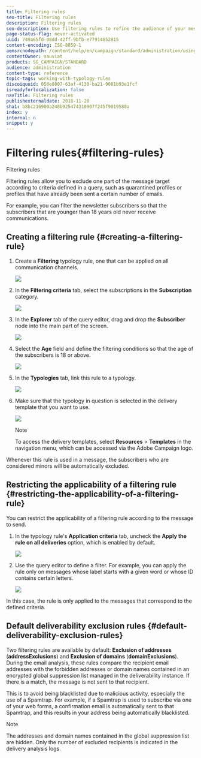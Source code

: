 ```yaml
---
title: Filtering rules
seo-title: Filtering rules
description: Filtering rules
seo-description: Use filtering rules to refine the audience of your messages.
page-status-flag: never-activated
uuid: 749a65fd-08dd-42ff-9bfb-e77914852815
content-encoding: ISO-8859-1
aemsrcnodepath: /content/help/en/campaign/standard/administration/using/filtering-rules
contentOwner: sauviat
products: SG_CAMPAIGN/STANDARD
audience: administration
content-type: reference
topic-tags: working-with-typology-rules
discoiquuid: 056e8807-63af-4130-ba21-9081b93e1fcf
isreadyforlocalization: false
navTitle: Filtering rules
publishexternaldate: 2018-11-20
sha1: b8bc216900a248b925474310907f245f9019588a
index: y
internal: n
snippet: y
---
```


# Filtering rules{#filtering-rules}

Filtering rules

Filtering rules allow you to exclude one part of the message target according to criteria defined in a query, such as quarantined profiles or profiles that have already been sent a certain number of emails.

For example, you can filter the newsletter subscribers so that the subscribers that are younger than 18 years old never receive communications.

## Creating a filtering rule {#creating-a-filtering-rule}

1. Create a **Filtering** typology rule, one that can be applied on all communication channels.

   ![](assets/typology_create-rule.png)

1. In the **Filtering criteria** tab, select the subscriptions in the **Subscription** category.

   ![](assets/typology_create-rule-subscription.png)

1. In the **Explorer** tab of the query editor, drag and drop the **Subscriber** node into the main part of the screen.

   ![](assets/typology_create-rule-subscriber.png)

1. Select the **Age** field and define the filtering conditions so that the age of the subscribers is 18 or above.

   ![](assets/typology_create-rule-age.png)

1. In the **Typologies** tab, link this rule to a typology.

   ![](assets/typology_create-rule-typology.png)

1. Make sure that the typology in question is selected in the delivery template that you want to use.

   ![](assets/typology_template.png)

   >[!NOTE]
   >
   >To access the delivery templates, select **Resources** > **Templates** in the navigation menu, which can be accessed via the Adobe Campaign logo.

Whenever this rule is used in a message, the subscribers who are considered minors will be automatically excluded.

## Restricting the applicability of a filtering rule {#restricting-the-applicability-of-a-filtering-rule}

You can restrict the applicability of a filtering rule according to the message to send.

1. In the typology rule's **Application criteria** tab, uncheck the **Apply the rule on all deliveries** option, which is enabled by default.

   ![](assets/typology_limit.png)

1. Use the query editor to define a filter. For example, you can apply the rule only on messages whose label starts with a given word or whose ID contains certain letters.

   ![](assets/typology_limit-rule.png)

In this case, the rule is only applied to the messages that correspond to the defined criteria.

## Default deliverability exclusion rules {#default-deliverability-exclusion-rules}

Two filtering rules are available by default: **Exclusion of addresses** (**addressExclusions**) and **Exclusion of domains** (**domainExclusions**). During the email analysis, these rules compare the recipient email addresses with the forbidden addresses or domain names contained in an encrypted global suppression list managed in the deliverability instance. If there is a match, the message is not sent to that recipient.

This is to avoid being blacklisted due to malicious activity, especially the use of a Spamtrap. For example, if a Spamtrap is used to subscribe via one of your web forms, a confirmation email is automatically sent to that Spamtrap, and this results in your address being automatically blacklisted.

>[!NOTE]
>
>The addresses and domain names contained in the global suppression list are hidden. Only the number of excluded recipients is indicated in the delivery analysis logs.

